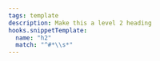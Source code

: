 ```yaml
---
tags: template
description: Make this a level 2 heading
hooks.snippetTemplate:
  name: "h2"
  match: "^#*\\s*"
---
```

## 